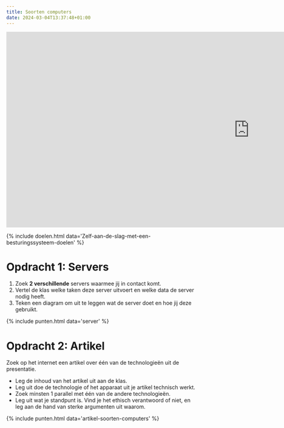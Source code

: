 ```yaml
---
title: Soorten computers
date: 2024-03-04T13:37:48+01:00
---
```


<iframe src="https://docs.google.com/presentation/d/1KTVXaFKQ915TOTVHwjHIBEWzTI6VYSDx/embed?start=false&loop=false&delayms=3000" frameborder="0" width="1280" height="515" allowfullscreen="true" mozallowfullscreen="true" webkitallowfullscreen="true"></iframe>

{% include doelen.html data='Zelf-aan-de-slag-met-een-besturingssysteem-doelen' %}

# Opdracht 1: Servers

1. Zoek **2 verschillende** servers waarmee jij in contact komt.
2. Vertel de klas welke taken deze server uitvoert en welke data de server nodig heeft.
3. Teken een diagram om uit te leggen wat de server doet en hoe jij deze gebruikt.

{% include punten.html data='server' %}

# Opdracht 2: Artikel

Zoek op het internet een artikel over één van de technologieën uit de presentatie.

- Leg de inhoud van het artikel uit aan de klas.
- Leg uit doe de technologie of het apparaat uit je artikel technisch werkt.
- Zoek minsten 1 parallel met één van de andere technologieën.
- Leg uit wat je standpunt is. Vind je het ethisch verantwoord of niet, en leg aan de hand van sterke argumenten uit waarom.

{% include punten.html data='artikel-soorten-computers' %}



